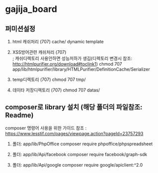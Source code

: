# gajija_board


 
 ## 퍼미션설정 
 
 1. html 캐쉬처리 (707)
     cache/
     dynamic
     template
  
 2. XSS방어관련 캐쉬처리 (707)  
     ; 캐쉬디렉토리 사용안하면 성능저하가 생김(디렉토리 변경시 참조: http://htmlpurifier.org/download#toclink1)
     chmod 707 app/lib/htmlpurifier/library/HTMLPurifier/DefinitionCache/Serializer
  
 3. temp디렉토리 (707)
    		chmod 707 tmp/
   
 4. 데이타 저장디렉토리 (707)
   		chmod 707 datas/
   
 
 ## composer로 library 설치 (해당 폴더의 파일참조:  Readme) 
 
 composer 명령어 사용을 위한 가이드 참조 : https://www.lesstif.com/pages/viewpage.action?pageId=23757293
 
 
 1. 폴더:	app/lib/PhpOffice
  		composer require phpoffice/phpspreadsheet
  
 2. 폴더: app/lib/Api/facebook
  		composer require facebook/graph-sdk
  
 3. 폴더: app/lib/Api/google
  		composer require google/apiclient:^2.0


